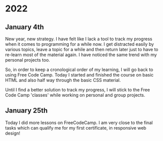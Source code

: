 # 2022

## January 4th

New year, new strategy. I have felt like I lack a tool to track my progress when it comes to programming for a while now. I get distracted easily by various topics, leave a topic for a while and then return later just to have to re-learn most of the material again. I have noticed the same trend with my personal projects too.

So, in order to keep a cronological order of my learning, I will go back to using Free Code Camp.
Today I started and finished the course on basic HTML and also half way through the basic CSS material.

Until I find a better solution to track my progress, I will stick to the Free Code Camp 'classes' while working on personal and group projects.

## January 25th

Today I did more lessons on FreeCodeCamp. I am very close to the final tasks which can qualify me for my first certificate, in responsive web design!
